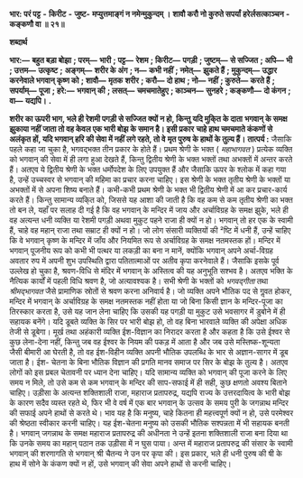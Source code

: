  **भार: परं पट्ट** **-** **किरीट** **-** **जुष्ट-** **मप्युत्तमाङ्गं न नमेन्मुकुन्दम् ।** **शावौ करौ नो कुरुते सपर्यां** **हरेर्लसत्काञ्चन** **-** **कङ्कणौ वा ॥ २१॥** 

**शब्दार्थ** 

**भार:—** **बहुत बड़ा बोझा** **; परम्—** **भारी** **; पट्ट—** **रेशम** **; किरीट—** **पगड़ी** **; जुष्टम्—** **से सज्जित** **; अपि—** **भी** **; उत्तम—** **उत्कृष्ट** **;** **अङ्गम्—** **शरीर के अंग** **; न—** **कभी नहीं** **; नमेत्—** **झुकते हैं** **; मुकुन्दम्—** **उद्धार करनेवाले भगवान् कृष्ण को** **; शावौ—** **मृतक** **शरीर** **; करौ—** **दो हाथ** **; नो—** **नहीं** **; कुरुते—** **करते हैं** **; सपर्याम्—** **पूजा** **; हरे:—** **भगवान् की** **; लसत्—** **चमचमातेहुए** **; काञ्चन—** **सुनहरे** **; कङ्कणौ—** **दो कंगन** **; वा—** **यद्यपि।** **.** 

**शरीर का ऊपरी भाग, भले ही रेशमी पगड़ी से सज्जित क्यों न हो, किन्तु यदि मुकि्त के दाता** **भगवान् के समक्ष झुकाया नहीं जाता तो वह केवल एक भारी बोझ के समान है। इसी प्रकार** **चाहे हाथ चमचमाते कंकणों से अलंकृत हों, यदि भगवान् हरि की सेवा में नहीं लगे रहते, तो वे** **मृत पुरुष के हाथों के तुल्य हैं।** **तात्पर्य :** जैसाकि पहले कहा जा चुका है, भगवद्भक्त तीन प्रकार के होते हैं। प्रथम श्रेणी के भक्त ( *महाभागवत* ) प्रत्येक व्यक्ति को भगवान् की सेवा में ही लगा हुआ देखते हैं, किन्तु द्वितीय श्रेणी के भक्त भक्तों तथा अभक्तों में अन्तर करते हैं। अतएव ये द्वितीय श्रेणी के भक्त धर्मोपदेश के लिए उपयुक्त हैं और जैसाकि ऊपर के श्लोक में कहा गया है, उन्हें उच्चस्वर से भगवान् की महिमा का प्रचार करना चाहिए। इस श्रेणी के भक्त तृतीय श्रेणी के भक्तों या अभक्तों में से अपना शिष्य बनाते हैं। कभी-कभी प्रथम श्रेणी के भक्त भी द्वितीय श्रेणी में आ कर प्रचार-कार्य करते हैं। किन्तु सामान्य व्यकि्त को, जिससे यह आशा की जाती है कि वह कम से कम तृतीय श्रेणी का भक्त तो बन ले, यहाँ पर सलाह दी गई है कि वह भगवान् के मन्दिर में जाय और अर्चाविग्रह के समक्ष झुके, भले ही वह अत्यन्त धनी व्यक्ति या रेशमी पगड़ी अथवा मुकुट पहने राजा ही क्यों न हो। भगवान् तो हर एक के स्वामी हैं, चाहे वह महान् राजा तथा सम्राट ही क्यों न हो। जो लोग संसारी व्यक्तियों की ²ष्टि में धनी हैं, उन्हें चाहिए कि वे भगवान् कृष्ण के मन्दिर में जाँय और नियमित रूप से अर्चाविग्रह के समक्ष नतमस्तक हों। मन्दिर में भगवान् पूजनीय रूप को कभी भी पत्थर या लकड़ी का बना न मानें, क्योंकि भगवान् अपने अर्चा-विग्रह अवतार रुप में अपनी शुभ उपस्थिति द्वारा पतितात्माओं पर अतीव कृपा करनेवाले हैं। जैसाकि इसके पूर्व उल्लेख हो चुका है, श्रवण-विधि से मंदिर में भगवान् के अस्तित्व की यह अनुभूति सश्भव है। अतएव भक्ति के नैत्यिक कार्यों में पहली विधि श्रवण है, जो अत्यावश्यक है। सभी श्रेणी के भक्तों को *भगवद्गीता* तथा *श्रीमद्भागवत* जैसे प्रामाणिक स्रोतों से श्रवण करना अनिवार्य है। जो व्यक्ति अपने भौतिक पद से गॢवत होकर, मन्दिर में भगवान् के अर्चाविग्रह के समक्ष नतमस्तक नहीं होता या जो बिना किसी ज्ञान के मन्दिर-पूजा का तिरस्कार करता है, उसे यह जान लेना चाहिए कि उसकी यह पगड़ी या मुकुट उसे भवसागर में डुबोने में ही सहायक बनेंगे। यदि डूबते व्यक्ति के सिर पर भारी बोझ हो, तो वह बिना भारवाले व्यक्ति की अपेक्षा अधिक तेजी से डूबेगा। मूर्ख तथा अहंकारी व्यक्ति ईश-विज्ञान का निरादर करता है और कहता है कि उसे ईश्वर से कुछ लेना-देना नहीं, किन्तु जब वह ईश्वर के नियम की पकड़ में आता है और जब उसे मस्तिष्क-शून्यता जैसी बीमारी आ घेरती है, तो वह ईश-विहीन व्यक्ति अपनी भौतिक उपलब्धि के भार से अज्ञान-सागर में डूब जाता है। ईश- चेतना के बिना भौतिक विज्ञान की प्रगति मानव समाज पर सिर के बोझ के तुल्य है। अतएव लोगों को इस प्रबल चेतावनी पर ध्यान देना चाहिए। यदि सामान्य व्यक्ति को भगवान् की पूजा करने के लिए समय न मिले, तो उसे कम से कम भगवान् के मन्दिर की साप-सफाई में ही सही, कुछ क्षणतो अवश्य बिताने चाहिए। उड़ीसा के अत्यन्त शक्तिशाली राजा, महाराज प्रतापरुद्र, यद्यपि राज्य के उत्तरदायित्व के भारी बोझ के कारण सदैव व्यस्त रहते थे, फिर भी वे वर्ष में एक बार भगवान् के उत्सव के समय पुरी के जगन्नाथ मन्दिर की सफाई अपने हाथों से करते थे। भाव यह है कि मनुष्य, चाहे कितना ही महत्त्वपूर्ण क्यों न हो, उसे परमेश्वर की श्रेष्ठता स्वीकार करनी चाहिए। यह ईश-चेतना मनुष्य को उसकी भौतिक सश्पन्नता में भी सहायक बनती है। भगवान् जगन्नाथ के समक्ष महाराज प्रतापरुद्र की अधीनता ने उन्हें इतना शक्तिशाली राजा बना दिया था कि उनके समय का महान् पठान तक उड़ीसा में न घुस पाया। अन्त में महाराज प्रतापरुद्र की संसार के स्वामी भगवान् की शरणागति से भगवान् श्री चैतन्य ने उन पर कृपा की। इस प्रकार, भले ही धनी पुरुष की षी के हाथ में सोने के कंकण क्यों न हों, उसे भगवान् की सेवा अपने हाथों से करनी चाहिए। 